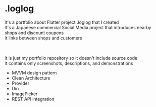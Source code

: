 # .loglog

It's a portfolio about Flutter project .loglog that I created
<br>It's a Japanese commercial Social Media project that introduces nearby shops and discount coupons
<br>It links between shops and customers

<br><br>It is just my portfolio repository so it doesn't include source code
<br>It contains only screenshots, descriptions, and demonstrations

- MVVM design pattern
- Clean Architecture
- Provider
- Dio
- ImagePicker
- REST API integration

<br><br>
